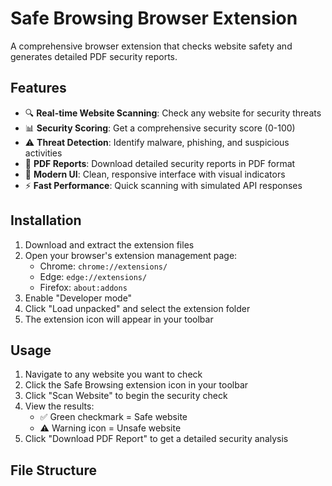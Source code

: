 # Safe Browsing Browser Extension

A comprehensive browser extension that checks website safety and generates detailed PDF security reports.

## Features

- 🔍 **Real-time Website Scanning**: Check any website for security threats
- 📊 **Security Scoring**: Get a comprehensive security score (0-100)
- ⚠️ **Threat Detection**: Identify malware, phishing, and suspicious activities
- 📄 **PDF Reports**: Download detailed security reports in PDF format
- 🎨 **Modern UI**: Clean, responsive interface with visual indicators
- ⚡ **Fast Performance**: Quick scanning with simulated API responses

## Installation

1. Download and extract the extension files
2. Open your browser's extension management page:
   - Chrome: `chrome://extensions/`
   - Edge: `edge://extensions/`
   - Firefox: `about:addons`
3. Enable "Developer mode"
4. Click "Load unpacked" and select the extension folder
5. The extension icon will appear in your toolbar

## Usage

1. Navigate to any website you want to check
2. Click the Safe Browsing extension icon in your toolbar
3. Click "Scan Website" to begin the security check
4. View the results:
   - ✅ Green checkmark = Safe website
   - ⚠️ Warning icon = Unsafe website
5. Click "Download PDF Report" to get a detailed security analysis

## File Structure
